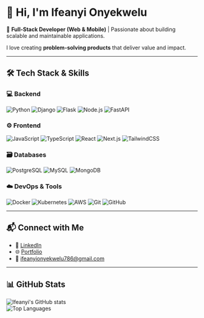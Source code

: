 # 👋 Hi, I'm Ifeanyi Onyekwelu

🚀 **Full-Stack Developer (Web & Mobile)** | Passionate about building scalable and maintainable applications.  

I love creating **problem-solving products** that deliver value and impact.

---

## 🛠️ Tech Stack & Skills

### 💻 Backend
![Python](https://img.shields.io/badge/-Python-3776AB?style=flat&logo=python&logoColor=white)
![Django](https://img.shields.io/badge/-Django-092E20?style=flat&logo=django)
![Flask](https://img.shields.io/badge/-Flask-000000?style=flat&logo=flask)
![Node.js](https://img.shields.io/badge/-Node.js-339933?style=flat&logo=nodedotjs)
![FastAPI](https://img.shields.io/badge/-FastAPI-009688?style=flat&logo=fastapi)

### ⚙️ Frontend
![JavaScript](https://img.shields.io/badge/-JavaScript-F7DF1E?style=flat&logo=javascript&logoColor=black)
![TypeScript](https://img.shields.io/badge/-TypeScript-3178C6?style=flat&logo=typescript&logoColor=white)
![React](https://img.shields.io/badge/-React-61DAFB?style=flat&logo=react)
![Next.js](https://img.shields.io/badge/-Next.js-000000?style=flat&logo=nextdotjs)
![TailwindCSS](https://img.shields.io/badge/-TailwindCSS-06B6D4?style=flat&logo=tailwind-css&logoColor=white)

### 🗃️ Databases
![PostgreSQL](https://img.shields.io/badge/-PostgreSQL-4169E1?style=flat&logo=postgresql&logoColor=white)
![MySQL](https://img.shields.io/badge/-MySQL-4479A1?style=flat&logo=mysql&logoColor=white)
![MongoDB](https://img.shields.io/badge/-MongoDB-47A248?style=flat&logo=mongodb)

### ☁️ DevOps & Tools
![Docker](https://img.shields.io/badge/-Docker-2496ED?style=flat&logo=docker&logoColor=white)
![Kubernetes](https://img.shields.io/badge/-Kubernetes-326CE5?style=flat&logo=kubernetes)
![AWS](https://img.shields.io/badge/-AWS-232F3E?style=flat&logo=amazonaws)
![Git](https://img.shields.io/badge/-Git-F05032?style=flat&logo=git)
![GitHub](https://img.shields.io/badge/-GitHub-181717?style=flat&logo=github)

---

## 📬 Connect with Me

- 💼 [LinkedIn](https://www.linkedin.com/in/ifeanyichukwu-onyekwelu-36b93922b)  
- 🌐 [Portfolio](https://iffeanyi.vercel.app)  
- 📧 ifeanyionyekwelu786@gmail.com  

---

## 📊 GitHub Stats

![Ifeanyi's GitHub stats](https://github-readme-stats.vercel.app/api?username=ifeanyi-onyekwelu&show_icons=true&theme=radical)  
![Top Languages](https://github-readme-stats.vercel.app/api/top-langs/?username=ifeanyi-onyekwelu&layout=compact&theme=radical)
